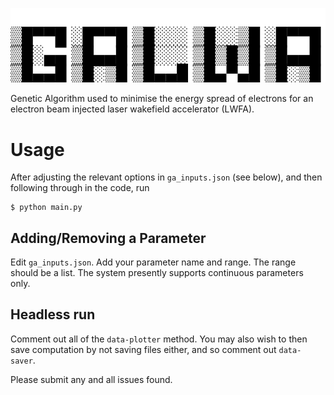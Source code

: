 ![The GALWA logo, or de-facto logo](https://github.com/Clos3y/GALWA/blob/master/logo.png)

Genetic Algorithm used to minimise the energy spread of electrons for an electron beam injected laser wakefield accelerator (LWFA).

# Usage
After adjusting the relevant options in `ga_inputs.json` (see below), and then following through in the code, run

    $ python main.py

## Adding/Removing a Parameter
Edit `ga_inputs.json`. Add your parameter name and range. The range should be a list. The system presently supports continuous parameters only.

## Headless run
Comment out all of the `data-plotter` method. You may also wish to then save computation by not saving files either, and so comment out `data-saver`.

Please submit any and all issues found.
